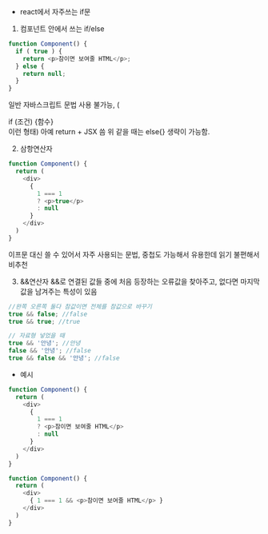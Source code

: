 * react에서 자주쓰는 if문

1. 컴포넌트 안에서 쓰는 if/else
```javascript
function Component() {
  if ( true ) {
    return <p>참이면 보여줄 HTML</p>;
  } else {
    return null;
  }
} 
```
일반 자바스크립트 문법 사용 불가능, (<div> if (조건) {함수} </div> 이런 형태)
아예 return + JSX 씀
위 같을 때는 else{} 생략이 가능함.

2. 삼항연산자
```javascript
function Component() {
  return (
    <div>
      {
        1 === 1
        ? <p>true</p>
        : null
      }
    </div>
  )
}
```
이프문 대신 쓸 수 있어서 자주 사용되는 문법, 중첩도 가능해서 유용한데 읽기 불편해서 비추천

3. &&연산자
&&로 연결된 값들 중에 처음 등장하는 오류값을 찾아주고, 없다면 마지막값을 남겨주는 특성이 있음
```javascript
//완쪽 오른쪽 둘다 참값이면 전체를 참값으로 바꾸기
true && false; //false
true && true; //true
```
```javascript
// 자료형 넣었을 때
true && '안녕'; //안녕
false && '안녕'; //false
true && false && '안녕'; //false
```

- 예시
```javascript
function Component() {
  return (
    <div>
      {
        1 === 1
        ? <p>참이면 보여줄 HTML</p>
        : null
      }
    </div>
  )
} 

function Component() {
  return (
    <div>
      { 1 === 1 && <p>참이면 보여줄 HTML</p> }
    </div>
  )
}
```